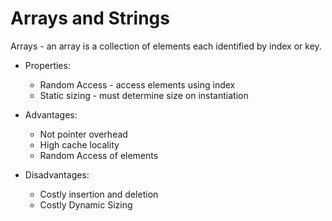 # Arrays and Strings

Arrays - an array is a collection of elements each identified by index or key. 

* Properties:
    * Random Access - access elements using index
    * Static sizing - must determine size on instantiation

* Advantages:
    * Not pointer overhead
    * High cache locality 
    * Random Access of elements
* Disadvantages:
    * Costly insertion and deletion
    * Costly Dynamic Sizing


